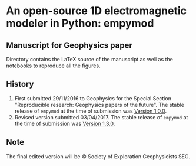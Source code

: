 # An open-source 1D electromagnetic modeler in Python: empymod

## Manuscript for Geophysics paper

Directory contains the LaTeX source of the manuscript as well as the notebooks
to reproduce all the figures.

## History

1. First submitted 29/11/2016 to Geophysics for the Special Section
   "Reproducible research: Geophysics papers of the future".
   The stable release of `empymod` at the time of submission was
   [Version 1.0.0](https://github.com/prisae/empymod/releases/tag/v1.0.0).
2. Revised version submitted 03/04/2017.
   The stable release of `empymod` at the time of submission was
   [Version 1.3.0](https://github.com/prisae/empymod/releases/tag/v1.3.0).


## Note

The final edited version will be &copy; Society of Exploration Geophysicists
SEG.
